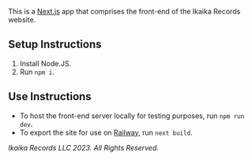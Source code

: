 This is a [Next.js](https://nextjs.org/) app that comprises the front-end of the Ikaika Records website. 

## Setup Instructions
1. Install Node.JS.
2. Run `npm i`.

## Use Instructions
* To host the front-end server locally for testing purposes, run `npm run dev`.
* To export the site for use on [Railway](https://railway.app/), run `next build`.

*Ikaika Records LLC 2023. All Rights Reserved.*
